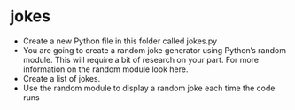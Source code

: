 # jokes

- Create a new Python file in this folder called jokes.py
- You are going to create a random joke generator using Python’s random module. This will require a bit of research on your part. For more information on the random module look here.
- Create a list of jokes.
- Use the random module to display a random joke each time the code runs
